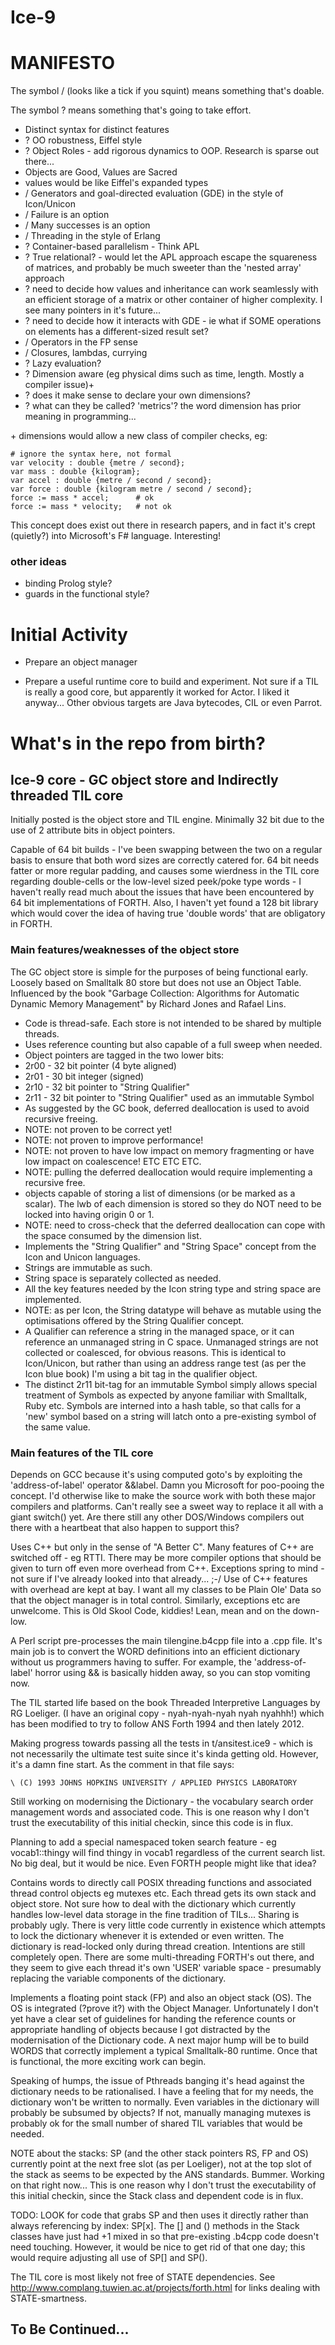 Ice-9
=====

# MANIFESTO

The symbol / (looks like a tick if you squint) means something that's doable.

The symbol ? means something that's going to take effort.

* Distinct syntax for distinct features
* ? OO robustness, Eiffel style
 * ? Object Roles - add rigorous dynamics to OOP. Research is sparse out there...
* Objects are Good, Values are Sacred
 * values would be like Eiffel's expanded types
* / Generators and goal-directed evaluation (GDE) in the style of Icon/Unicon
 * / Failure is an option
 * / Many successes is an option
* / Threading in the style of Erlang
* ? Container-based parallelism - Think APL
 * ? True relational? - would let the APL approach escape the squareness of matrices, and probably be much sweeter than the 'nested array' approach
 * ? need to decide how values and inheritance can work seamlessly with an efficient storage of a matrix or other container of higher complexity. I see many pointers in it's future...
 * ? need to decide how it interacts with GDE - ie what if SOME operations on elements has a different-sized result set?
* / Operators in the FP sense
* / Closures, lambdas, currying
 * ? Lazy evaluation?
* ? Dimension aware (eg physical dims such as time, length. Mostly a compiler issue)+
 * ? does it make sense to declare your own dimensions?
 * ? what can they be called? 'metrics'? the word dimension has prior meaning in programming...

\+ dimensions would allow a new class of compiler checks, eg:

    # ignore the syntax here, not formal
    var velocity : double {metre / second};
    var mass : double {kilogram};
    var accel : double {metre / second / second};
    var force : double {kilogram metre / second / second};
    force := mass * accel;      # ok
    force := mass * velocity;   # not ok

This concept does exist out there in research papers, and in fact it's crept (quietly?) into Microsoft's F# language. Interesting!

### other ideas

* binding Prolog style?
* guards in the functional style?

# Initial Activity

* Prepare an object manager

* Prepare a useful runtime core to build and experiment. Not sure if a TIL is really a good core, but apparently it worked for Actor. I liked it anyway... Other obvious targets are Java bytecodes, CIL or even Parrot.

# What's in the repo from birth?

## Ice-9 core - GC object store and Indirectly threaded TIL core

Initially posted is the object store and TIL engine. Minimally 32 bit due to the use of 2 attribute bits in object pointers.

Capable of 64 bit builds - I've been swapping between the two on a regular basis to ensure that both word sizes are correctly catered for. 64 bit needs fatter or more regular padding, and causes some wierdness in the TIL core regarding double-cells or the low-level sized peek/poke type words - I haven't really read much about the issues that have been encountered by 64 bit implementations of FORTH. Also, I haven't yet found a 128 bit library which would cover the idea of having true 'double words' that are obligatory in FORTH.

### Main features/weaknesses of the object store

The GC object store is simple for the purposes of being functional early. Loosely based on Smalltalk 80 store but does not use an Object Table. Influenced by the book "Garbage Collection: Algorithms for Automatic Dynamic Memory Management" by Richard Jones and Rafael Lins.

* Code is thread-safe. Each store is not intended to be shared by multiple threads.
* Uses reference counting but also capable of a full sweep when needed.
* Object pointers are tagged in the two lower bits:
 * 2r00 - 32 bit pointer (4 byte aligned)
 * 2r01 - 30 bit integer (signed)
 * 2r10 - 32 bit pointer to "String Qualifier"
 * 2r11 - 32 bit pointer to "String Qualifier" used as an immutable Symbol
* As suggested by the GC book, deferred deallocation is used to avoid recursive freeing.
 * NOTE: not proven to be correct yet!
 * NOTE: not proven to improve performance!
 * NOTE: not proven to have low impact on memory fragmenting or have low impact on coalescence! ETC ETC ETC.
 * NOTE: pulling the deferred deallocation would require implementing a recursive free.
* objects capable of storing a list of dimensions (or be marked as a scalar). The lwb of each dimension is stored so they do NOT need to be locked into having origin 0 or 1.
 * NOTE: need to cross-check that the deferred deallocation can cope with the space consumed by the dimension list.
* Implements the "String Qualifier" and "String Space" concept from the Icon and Unicon languages.
 * Strings are immutable as such.
 * String space is separately collected as needed.
 * All the key features needed by the Icon string type and string space are implemented.
 * NOTE: as per Icon, the String datatype will behave as mutable using the optimisations offered by the String Qualifier concept.
 * A Qualifier can reference a string in the managed space, or it can reference an unmanaged string in C space. Unmanaged strings are not collected or coalesced, for obvious reasons. This is identical to Icon/Unicon, but rather than using an address range test (as per the Icon blue book) I'm using a bit tag in the qualifier object.
* The distinct 2r11 bit-tag for an immutable Symbol simply allows special treatment of Symbols as expected by anyone familiar with Smalltalk, Ruby etc. Symbols are interned into a hash table, so that calls for a 'new' symbol based on a string will latch onto a pre-existing symbol of the same value.

### Main features of the TIL core

Depends on GCC because it's using computed goto's by exploiting the 'address-of-label' operator &&label. Damn you Microsoft for poo-pooing the concept. I'd otherwise like to make the source work with both these major compilers and platforms. Can't really see a sweet way to replace it all with a giant switch() yet. Are there still any other DOS/Windows compilers out there with a heartbeat that also happen to support this?

Uses C++ but only in the sense of "A Better C". Many features of C++ are switched off - eg RTTI. There may be more compiler options that should be given to turn off even more overhead from C++. Exceptions spring to mind - not sure if I've already looked into that already... ;-/ Use of C++ features with overhead are kept at bay. I want all my classes to be Plain Ole' Data so that the object manager is in total control. Similarly, exceptions etc are unwelcome. This is Old Skool Code, kiddies! Lean, mean and on the down-low.

A Perl script pre-processes the main tilengine.b4cpp file into a .cpp file. It's main job is to convert the WORD definitions into an efficient dictionary without us programmers having to suffer. For example, the 'address-of-label' horror using && is basically hidden away, so you can stop vomiting now.

The TIL started life based on the book Threaded Interpretive Languages by RG Loeliger. (I have an original copy - nyah-nyah-nyah nyah nyahhh!) which has been modified to try to follow ANS Forth 1994 and then lately 2012.

Making progress towards passing all the tests in t/ansitest.ice9 - which is not necessarily the ultimate test suite since it's kinda getting old. However, it's a damn fine start. As the comment in that file says:

    \ (C) 1993 JOHNS HOPKINS UNIVERSITY / APPLIED PHYSICS LABORATORY

Still working on modernising the Dictionary - the vocabulary search order management words and associated code. This is one reason why I don't trust the executability of this initial checkin, since this code is in flux.

Planning to add a special namespaced token search feature - eg vocab1::thingy will find thingy in vocab1 regardless of the current search list. No big deal, but it would be nice. Even FORTH people might like that idea?

Contains words to directly call POSIX threading functions and associated thread control objects eg mutexes etc. Each thread gets its own stack and object store. Not sure how to deal with the dictionary which currently handles low-level data storage in the fine tradition of TILs... Sharing is probably ugly. There is very little code currently in existence which attempts to lock the dictionary whenever it is extended or even written. The dictionary is read-locked only during thread creation. Intentions are still completely open. There are some multi-threading FORTH's out there, and they seem to give each thread it's own 'USER' variable space - presumably replacing the variable components of the dictionary.

Implements a floating point stack (FP) and also an object stack (OS). The OS is integrated (?prove it?) with the Object Manager. Unfortunately I don't yet have a clear set of guidelines for handing the reference counts or appropriate handling of objects because I got distracted by the modernisation of the Dictionary code. A next major hump will be to build WORDS that correctly implement a typical Smalltalk-80 runtime. Once that is functional, the more exciting work can begin.

Speaking of humps, the issue of Pthreads banging it's head against the dictionary needs to be rationalised. I have a feeling that for my needs, the dictionary won't be written to normally. Even variables in the dictionary will probably be subsumed by objects? If not, manually managing mutexes is probably ok for the small number of shared TIL variables that would be needed.

NOTE about the stacks: SP (and the other stack pointers RS, FP and OS) currently point at the next free slot (as per Loeliger), not at the top slot of the stack as seems to be expected by the ANS standards. Bummer. Working on that right now... This is one reason why I don't trust the executability of this initial checkin, since the Stack class and dependent code is in flux.

TODO: LOOK for code that grabs SP and then uses it directly rather than always referencing by index: SP[x]. The [] and () methods in the Stack classes have just had +1 mixed in so that pre-existing .b4cpp code doesn't need touching. However, it would be nice to get rid of that one day; this would require adjusting all use of SP[] and SP().

The TIL core is most likely not free of STATE dependencies. See http://www.complang.tuwien.ac.at/projects/forth.html for links dealing with STATE-smartness.

## To Be Continued...
